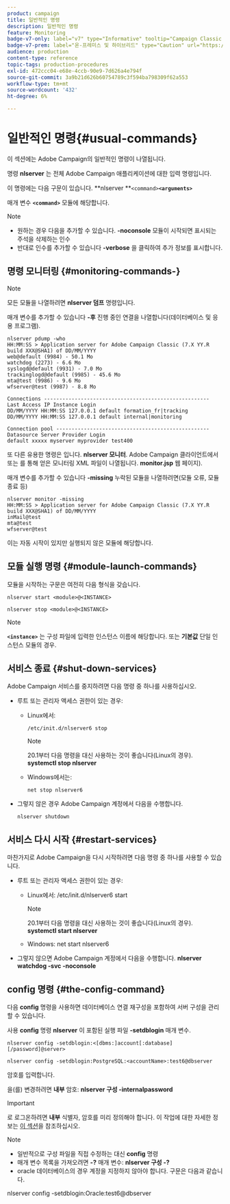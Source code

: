 ```yaml
---
product: campaign
title: 일반적인 명령
description: 일반적인 명령
feature: Monitoring
badge-v7-only: label="v7" type="Informative" tooltip="Campaign Classic v7에만 적용됩니다."
badge-v7-prem: label="온-프레미스 및 하이브리드" type="Caution" url="https://experienceleague.adobe.com/docs/campaign-classic/using/installing-campaign-classic/architecture-and-hosting-models/hosting-models-lp/hosting-models.html?lang=ko" tooltip="온-프레미스 및 하이브리드 배포에만 적용"
audience: production
content-type: reference
topic-tags: production-procedures
exl-id: 472ccc04-e68e-4ccb-90e9-7d626a4e794f
source-git-commit: 3a9b21d626b60754789c3f594ba798309f62a553
workflow-type: tm+mt
source-wordcount: '432'
ht-degree: 6%

---
```


# 일반적인 명령{#usual-commands}



이 섹션에는 Adobe Campaign의 일반적인 명령이 나열됩니다.

명령 **nlserver** 는 전체 Adobe Campaign 애플리케이션에 대한 입력 명령입니다.

이 명령에는 다음 구문이 있습니다. **nlserver **`<command>`****`<arguments>`****

매개 변수 **`<command>`** 모듈에 해당합니다.

>[!NOTE]
>
>* 원하는 경우 다음을 추가할 수 있습니다. **-noconsole** 모듈이 시작되면 표시되는 주석을 삭제하는 인수
>* 반대로 인수를 추가할 수 있습니다 **-verbose** 을 클릭하여 추가 정보를 표시합니다.
>

## 명령 모니터링 {#monitoring-commands-}

>[!NOTE]
>
>모든 모듈을 나열하려면 **nlserver 덤프** 명령입니다.

매개 변수를 추가할 수 있습니다 **-후** 진행 중인 연결을 나열합니다(데이터베이스 및 응용 프로그램).

```
nlserver pdump -who
HH:MM:SS > Application server for Adobe Campaign Classic (7.X YY.R build XXX@SHA1) of DD/MM/YYYY
web@default (9984) - 50.1 Mo
watchdog (2273) - 6.6 Mo
syslogd@default (9931) - 7.0 Mo
trackinglogd@default (9985) - 45.6 Mo
mta@test (9986) - 9.6 Mo
wfserver@test (9987) - 8.8 Mo

Connections ------------------------------------------------------
Last Access IP Instance Login 
DD/MM/YYYY HH:MM:SS 127.0.0.1 default formation_fr|tracking
DD/MM/YYYY HH:MM:SS 127.0.0.1 default internal|monitoring

Connection pool --------------------------------------------------
Datasource Server Provider Login 
default xxxxx myserver myprovider test400
```

또 다른 유용한 명령은 입니다. **nlserver 모니터**. Adobe Campaign 클라이언트에서 또는 를 통해 얻은 모니터링 XML 파일이 나열됩니다. **monitor.jsp** 웹 페이지).

매개 변수를 추가할 수 있습니다 **-missing** 누락된 모듈을 나열하려면(모듈 오류, 모듈 종료 등)

```
nlserver monitor -missing
HH:MM:SS > Application server for Adobe Campaign Classic (7.X YY.R build XXX@SHA1) of DD/MM/YYYY
inMail@test
mta@test
wfserver@test
```

이는 자동 시작이 있지만 실행되지 않은 모듈에 해당합니다.

## 모듈 실행 명령 {#module-launch-commands}

모듈을 시작하는 구문은 여전히 다음 형식을 갖습니다.

```
nlserver start <module>@<INSTANCE>
```

```
nlserver stop <module>@<INSTANCE>
```

>[!NOTE]
>
>**`<instance>`** 는 구성 파일에 입력한 인스턴스 이름에 해당합니다. 또는 **기본값** 단일 인스턴스 모듈의 경우.

## 서비스 종료 {#shut-down-services}

Adobe Campaign 서비스를 중지하려면 다음 명령 중 하나를 사용하십시오.

* 루트 또는 관리자 액세스 권한이 있는 경우:

   * Linux에서:

     ```
     /etc/init.d/nlserver6 stop
     ```

     >[!NOTE]
     >
     >20.1부터 다음 명령을 대신 사용하는 것이 좋습니다(Linux의 경우). **systemctl stop nlserver**

   * Windows에서는:

     ```
     net stop nlserver6
     ```

* 그렇지 않은 경우 Adobe Campaign 계정에서 다음을 수행합니다.

  ```
  nlserver shutdown 
  ```

## 서비스 다시 시작 {#restart-services}

마찬가지로 Adobe Campaign을 다시 시작하려면 다음 명령 중 하나를 사용할 수 있습니다.

* 루트 또는 관리자 액세스 권한이 있는 경우:

   * Linux에서: /etc/init.d/nlserver6 start

     >[!NOTE]
     >
     >20.1부터 다음 명령을 대신 사용하는 것이 좋습니다(Linux의 경우). **systemctl start nlserver**

   * Windows: net start nlserver6

* 그렇지 않으면 Adobe Campaign 계정에서 다음을 수행합니다. **nlserver watchdog -svc -noconsole**

## config 명령 {#the-config-command}

다음 **config** 명령을 사용하면 데이터베이스 연결 재구성을 포함하여 서버 구성을 관리할 수 있습니다.

사용 **config** 명령 **nlserver** 이 포함된 실행 파일 **-setdblogin** 매개 변수.

```
nlserver config -setdblogin:<[dbms:]account[:database][/password]@server>
```

```
nlserver config -setdblogin:PostgreSQL:<accountName>:test6@dbserver
```

암호를 입력합니다.

을(를) 변경하려면 **내부** 암호: **nlserver 구성 -internalpassword**

>[!IMPORTANT]
>
>로 로그온하려면 **내부** 식별자, 암호를 미리 정의해야 합니다. 이 작업에 대한 자세한 정보는 [이 섹션](../../installation/using/configuring-campaign-server.md#internal-identifier)을 참조하십시오.

>[!NOTE]
>
>* 일반적으로 구성 파일을 직접 수정하는 대신 **config** 명령
>* 매개 변수 목록을 가져오려면 **-?** 매개 변수: **nlserver 구성 -?**
>* oracle 데이터베이스의 경우 계정을 지정하지 않아야 합니다. 구문은 다음과 같습니다.
>
>  nlserver config -setdblogin:Oracle:test6@dbserver
>
